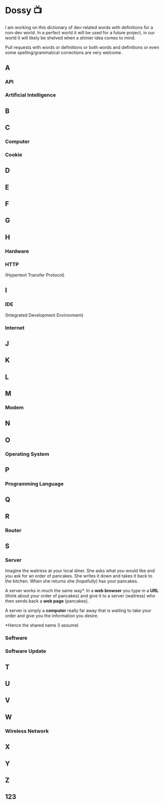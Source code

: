 # Dossy 📺
I am working on this dictionary of dev-related words with definitions for a non-dev world. In a perfect world it will be used for a future project, in our world it will likely be shelved when a shinier idea comes to mind.

Pull requests with words or definitions or both words and definitions or even some spelling/grammatical corrections are very welcome.


## A
### API
### Artificial Intelligence

## B

## C
### Computer
### Cookie

## D

## E

## F

## G

## H
### Hardware
### HTTP
(Hypertext Transfer Protocol)

## I
### IDE
(Integrated Development Environment)
### Internet

## J

## K

## L

## M
### Modem

## N

## O
### Operating System

## P
### Programming Language

## Q

## R
### Router

## S
### Server
Imagine the waitress at your local diner. She asks what you would like and you ask for an order of pancakes. She writes it down and takes it back to the kitchen. When she returns she (hopefully) has your pancakes.

A server works in much the same way*. In a __web browser__ you type in a __URL__ (think about your order of pancakes) and give it to a server (waitress) who then sends back a __web page__ (pancakes).

A server is simply a __computer__ really far away that is waiting to take your order and give you the information you desire.

*Hence the shared name (I assume)

### Software

### Software Update

## T

## U

## V

## W
### Wireless Network

## X

## Y

## Z

## 123
